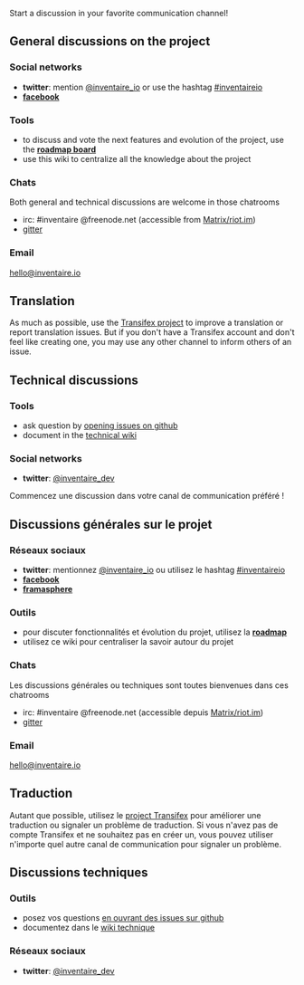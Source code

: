 <!-- LANG:EN, title="Communication channels"-->

Start a discussion in your favorite communication channel!

## General discussions on the project
### Social networks
* **twitter**: mention [@inventaire_io](http://twitter.com/inventaire_io) or use the hashtag [#inventaireio](https://twitter.com/search?q=%23inventaireio)
* **[facebook](http://facebook.com/inventaire.io/)**

### Tools
* to discuss and vote the next features and evolution of the project, use the **[roadmap board](https://trello.com/b/0lKcsZDj/inventaire-roadmap)**
* use this wiki to centralize all the knowledge about the project

### Chats
Both general and technical discussions are welcome in those chatrooms
* irc: #inventaire @freenode.net (accessible from [Matrix/riot.im](https://riot.im/app/#/room/#freenode_#inventaire:matrix.org))
* [gitter](http://gitter.im/inventaire/inventaire)

### Email
hello@inventaire.io

## Translation
As much as possible, use the [Transifex project](https://www.transifex.com/inventaire/inventaire/) to improve a translation or report translation issues. But if you don't have a Transifex account and don't feel like creating one, you may use any other channel to inform others of an issue.

## Technical discussions

### Tools
* ask question by [opening issues on github](https://github.com/inventaire/inventaire/issues)
* document in the [technical wiki](https://github.com/inventaire/inventaire/wiki)

### Social networks
* **twitter**: [@inventaire_dev](http://twitter.com/inventaire_dev)


<!-- LANG:FR, title="Canaux de communication"-->
 
Commencez une discussion dans votre canal de communication préféré !

## Discussions générales sur le projet
### Réseaux sociaux
* **twitter**: mentionnez [@inventaire_io](http://twitter.com/inventaire_io) ou utilisez le hashtag [#inventaireio](https://twitter.com/search?q=%23inventaireio)
* **[facebook](http://facebook.com/inventaire.io/)**
* **[framasphere](https://framasphere.org/tags/inventaireio)**

### Outils
* pour discuter fonctionnalités et évolution du projet, utilisez la **[roadmap](https://trello.com/b/0lKcsZDj/inventaire-roadmap)**
* utilisez ce wiki pour centraliser la savoir autour du projet

### Chats
Les discussions générales ou techniques sont toutes bienvenues dans ces chatrooms
* irc: #inventaire @freenode.net (accessible depuis [Matrix/riot.im](https://riot.im/app/#/room/#freenode_#inventaire:matrix.org))
* [gitter](http://gitter.im/inventaire/inventaire)

### Email
hello@inventaire.io

## Traduction
Autant que possible, utilisez le [project Transifex](https://www.transifex.com/inventaire/inventaire/) pour améliorer une traduction ou signaler un problème de traduction. Si vous n'avez pas de compte Transifex et ne souhaitez pas en créer un, vous pouvez utiliser n'importe quel autre canal de communication pour signaler un problème.

## Discussions techniques

### Outils
* posez vos questions [en ouvrant des issues sur github](https://github.com/inventaire/inventaire/issues)
* documentez dans le [wiki technique](https://github.com/inventaire/inventaire/wiki)

### Réseaux sociaux
* **twitter**: [@inventaire_dev](http://twitter.com/inventaire_dev)